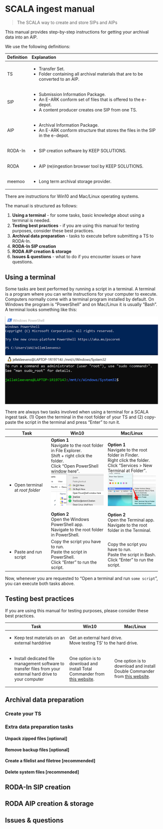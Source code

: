 # SCALA ingest manual
> The SCALA way to create and store SIPs and AIPs

This manual provides step-by-step instructions for getting your archival data into an AIP.

We use the following definitions:

| Definition | Explanation |
| :-- | :-- |
|TS|<ul><li>Transfer Set.</li><li>Folder containing all archival materials that are to be converted to an AIP.</li></ul>|
|SIP|<ul><li>Submission Information Package.</li><li>An E-ARK conform set of files that is offered to the e-depot.</li><li>A content producer creates one SIP from one TS.</li></ul>|
|AIP|<ul><li>Archival Information Package.</li><li>An E-ARK conform structure that stores the files in the SIP in the e-depot.</li></ul>|
|RODA-In|<ul><li>SIP creation software by KEEP SOLUTIONS.</li></ul>|
|RODA|<ul><li>AIP (re)ingestion browser tool by KEEP SOLUTIONS.</li></ul>|
|meemoo|<ul><li>Long term archival storage provider.</li></ul>|

There are instructions for Win10 and Mac/Linux operating systems.

The manual is structured as follows:
  1. **Using a terminal** - for some tasks, basic knowledge about using a terminal is needed.
  2. **Testing best practices** - if you are using this manual for testing purposes, consider these best practices.
  3. **Archival data preparation** - tasks to execute before submitting a TS to RODA-In.
  4. **RODA-In SIP creation**
  5. **RODA AIP creation & storage**
  6. **Issues & questions** - what to do if you encounter issues or have questions.

## Using a terminal

Some tasks are best performed by running a script in a terminal. A terminal is a program where you can write instructions for your computer to execute. Computers normally come with a terminal program installed by default. On Windows the program is “PowerShell” and on Mac/Linux it is usually “Bash”. A terminal looks something like this:

![Terminals](https://github.com/Automatic-Ingest-Digital-Archives/SCALA/blob/main/Manual%20Ingest/Pictures/Picture1.png)

There are always two tasks involved when using a terminal for a SCALA ingest task. (1) Open the terminal in the root folder of your TS and (2) copy-paste the script in the terminal and press “Enter” to run it.

<table>
    <thead>
        <tr>
            <th>Task</th>
            <th>Win10</th>
            <th>Mac/Linux</th>
        </tr>
    </thead>
    <tbody>
        <tr>
            <td><ul><li>Open terminal at <i><span title="Depending on the script you wish to execute, Root Folder can be either the parent folder containing all of 1 TS. Or it can be the parent folder containing multiple TS' in a separate folder each.">root folder</span></i></li></ul></td>
            <td><b> Option 1 </b> </br> Navigate to the root folder in File Explorer. </br> Shift + right click the folder. </br> Click “Open PowerShell window here”. </br> <img src="https://github.com/Automatic-Ingest-Digital-Archives/SCALA/blob/main/Manual%20Ingest/Pictures/Picture2.png"></br></br> <b> Option 2 </b> </br> Open the Windows PowerShell app. </br> Navigate to the root folder in PowerShell.</td>
            <td><b> Option 1 </b> </br> Navigate to the root folder in Finder. </br> Right click the folder. </br> Click “Services > New Terminal at Folder”. </br> <img src="https://github.com/Automatic-Ingest-Digital-Archives/SCALA/blob/main/Manual%20Ingest/Pictures/Picture3.png"> </br></br> <b> Option 2 </b> </br> Open the Terminal app. </br> Navigate to the root folder in the Terminal.</td>
        </tr>
        <tr>
            <td><ul><li> Paste and run script </li></ul></td>
            <td>Copy the script you have to run. </br> Paste the script in PowerShell. </br> Click “Enter” to run the script.</td>
            <td>Copy the script you have to run. </br> Paste the script in Bash. </br> Click “Enter” to run the script.</td>
        </tr>
    </tbody>
</table>

Now, whenever you are requested to “Open a terminal and run ``` some script ```”, you can execute both tasks above.

## Testing best practices

If you are using this manual for testing purposes, please consider these best practices.

<table>
    <thead>
        <tr>
            <th>Task</th>
            <th>Win10</th>
            <th>Mac/Linux</th>
        </tr>
    </thead>
    <tbody>
        <tr>
            <td><ul><li>Keep test materials on an external harddrive</li></ul></td>
            <td colspan=2>Get an external hard drive. </br> Move testing TS’ to the hard drive.</td>
        </tr>
        <tr>
            <td><ul><li>Install dedicated file management software to transfer files from your external hard drive to your computer</li></ul></td>
            <td>One option is to download and install Total Commander from <a href="https://www.ghisler.com/download.htm">this website</a>. </br></td>
            <td>One option is to download and install Double Commander from <a href="https://doublecmd.sourceforge.io/">this website</a>.</td>
        </tr>
    </tbody>
</table>

## Archival data preparation

### Create your TS

### Extra data preparation tasks

#### Unpack zipped files [optional]
#### Remove backup files [optional]
#### Create a filelist and filetree [recommended]
#### Delete system files [recommended]

## RODA-In SIP creation

## RODA AIP creation & storage

## Issues & questions
